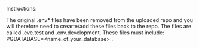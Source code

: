 Instructions:

The original .env* files have been removed from the uploaded repo and you will therefore need to crearte/add these files back to the repo. The files are called .eve.test and .env.development. These files must include: PGDATABASE=<name_of_your_database>
.